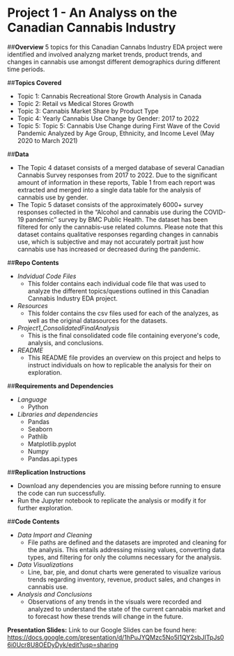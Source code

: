# Project 1 - An Analyss on the Canadian Cannabis Industry 
##__Overview__
5 topics for this Canadian Cannabs Industry EDA project were identified and involved analyzng market trends, product trends, and changes in cannabis use amongst different demographics during different time periods. 

##__Topics Covered__
- Topic 1: Cannabis Recreational Store Growth Analysis in Canada
- Topic 2: Retail vs Medical Stores Growth
- Topic 3: Cannabis Market Share by Product Type
- Topic 4: Yearly Cannabis Use Change by Gender: 2017 to 2022
- Topic 5: Topic 5: Cannabis Use Change during First Wave of the Covid Pandemic Analyzed by Age Group, Ethnicity, and Income Level (May 2020 to March 2021)

##__Data__
- The Topic 4 dataset consists of a merged database of several Canadian Cannabis Survey responses from 2017 to 2022. Due to the significant amount of information in these reports, Table 1 from each report was extracted and merged into a single data table for the analysis of cannabis use by gender. 
- The Topic 5 dataset consists of the approximately 6000+ survey responses collected in the “Alcohol and cannabis use during the COVID-19 pandemic” survey by BMC Public Health. The dataset has been filtered for only the cannabis-use related columns. Please note that this dataset contains qualitative responses regarding changes in cannabis use, which is subjective and may not accurately portrait just how cannabis use has increased or decreased during the pandemic.

##__Repo Contents__
- *Indvidual Code Files*
    - This folder contains each individual code file that was used to analyze the different topics/questions outlined in this Canadian Cannabis Industry EDA project. 
- *Resources*
    - This folder contains the csv files used for each of the analyzes, as well as the original datasources for the datasets. 
- *Project1_ConsolidatedFinalAnalysis*
    - This is the final consolidated code file containing everyone's code, analysis, and conclusions. 
- *README*
    - This README file provides an overview on this project and helps to instruct individuals on how to replicable the analysis for their on exploration. 


##__Requirements and Dependencies__
- *Language*
    - Python
- *Libraries and dependencies*
    - Pandas
    - Seaborn
    - Pathlib
    - Matplotlib.pyplot 
    - Numpy
    - Pandas.api.types 

##__Replication Instructions__
- Download any dependencies you are missing before running to ensure the code can run successfully. 
- Run the Jupyter notebook to replicate the analysis or modify it for further exploration. 

##__Code Contents__
- *Data Import and Cleaning*
    - File paths are defined and the datasets are improted and cleaning for the analysis. This entails addressing missing values, converting data types, and filtering for only the columns necessary for the analysis.
- *Data Visualizations* 
    - Line, bar, pie, and donut charts were generated to visualize various trends regarding inventory, revenue, product sales, and changes in cannabis use. 
- *Analysis and Conclusions*
    - Observations of any trends in the visuals were recorded and analyzed to understand the state of the current cannabis market and to forecast how these trends will change in the future. 

__Presentation Slides:__ Link to our Google Slides can be found here: https://docs.google.com/presentation/d/1hPuJYQMzc5No5I1QY2sbJITpJs06i0Ucr8U8OEDyDyk/edit?usp=sharing




